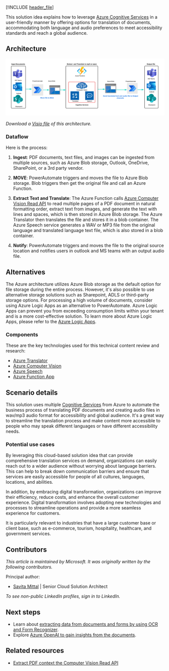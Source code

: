 [!INCLUDE [header_file](../../../includes/sol-idea-header.md)]

This solution idea explains how to leverage [Azure Cognitive Services](https://learn.microsoft.com/en-us/azure/cognitive-services/) in a user-friendly manner by offering options for translation of documents, accommodating both language and audio preferences to meet accessibility standards and reach a global audience.

## Architecture

![Diagram that shows how to ingest, extract and translate documents in language and audio.](https://github.com/msavita-cloud/architecture-center/blob/main/docs/solution-ideas/media/document-translation-for-language-and-audio-for-accessbility.png)

*Download a [Visio file](https://arch-center.azureedge.net/document-translation-for-language-and-audio-for-accessbility.vsdx) of this architecture.*

### Dataflow
 
Here is the process:

1. <B>Ingest</B>: PDF documents, text files, and images can be ingested from multiple sources, such as Azure Blob storage, Outlook, OneDrive, SharePoint, or a 3rd party vendor.

1. <B>MOVE</B>: PowerAutomate triggers and moves the file to Azure Blob storage. Blob triggers then get the original file and call an Azure Function.

1. <B>Extract Text and Translate</B>: The Azure Function calls [Azure Computer Vision Read API](https://learn.microsoft.com/en-us/azure/cognitive-services/Computer-vision/how-to/call-read-api) to read multiple pages of a PDF document in natural formatting order, extract text from images, and generate the text with lines and spaces, which is then stored in Azure Blob storage. The Azure Translator then translates the file and stores it in a blob container. The Azure Speech service generates a WAV or MP3 file from the original language and translated language text file, which is also stored in a blob container.

1. <B>Notify</B>: PowerAutomate triggers and moves the file to the original source location and notifies users in outlook and MS teams with an output audio file.


## Alternatives
The Azure architecture utilizes Azure Blob storage as the default option for file storage during the entire process. However, it's also possible to use alternative storage solutions such as Sharepoint, ADLS or third-party storage options. For processing a high volume of documents, consider using Azure Logic Apps as an alternative to PowerAutomate. Azure Logic Apps can prevent you from exceeding consumption limits within your tenant and is a more cost-effective solution. To learn more about Azure Logic Apps, please refer to the [Azure Logic Apps](https://learn.microsoft.com/en-us/azure/logic-apps/logic-apps-overview).


### Components

These are the key technologies used for this technical content review and research:

* [Azure Translator](https://azure.microsoft.com/en-us/products/cognitive-services/translator/)
* [Azure Computer Vision](https://azure.microsoft.com/services/cognitive-services/computer-vision)
* [Azure Speech](https://azure.microsoft.com/en-us/products/cognitive-services/speech-services/)
* [Azure Function App](https://azure.microsoft.com/en-au/products/functions//)


## Scenario details

This solution uses multiple [Cognitive Services](https://learn.microsoft.com/en-us/azure/cognitive-services/) from Azure to automate the business process of translating PDF documents and creating audio files in wav/mp3 audio format for accessibility and global audience. It's a great way to streamline the translation process and make content more accessible to people who may speak different languages or have different accessibility needs.

### Potential use cases

By leveraging this cloud-based solution idea that can provide comprehensive translation services on demand, organizations can easily reach out to a wider audience without worrying about language barriers. This can help to break down communication barriers and ensure that services are easily accessible for people of all cultures, languages, locations, and abilities.

In addition, by embracing digital transformation, organizations can improve their efficiency, reduce costs, and enhance the overall customer experience. Digital transformation involves adopting new technologies and processes to streamline operations and provide a more seamless experience for customers. 

 It is particularly relevant to industries that have a large customer base or client base, such as e-commerce, tourism, hospitality, healthcare, and government services.

## Contributors

*This article is maintained by Microsoft. It was originally written by the following contributors.*

Principal author:

* [Savita Mittal](https://www.linkedin.com/in/savitamittal) | Senior Cloud Solution Architect

*To see non-public LinkedIn profiles, sign in to LinkedIn.*

## Next steps

* Learn about [extracting data from documents and forms by using OCR and Form Recognizer](/Shows/AI-Show/Extracting-Data-From-Documents-and-Forms-with-OCR-and-Form-Recognizer).
* Explore [Azure OpenAI to gain insights from the documents](https://azure.microsoft.com/en-us/products/cognitive-services/openai-service/).


## Related resources

- [Extract PDF context the Computer Vision Read API](https://learn.microsoft.com/en-us/azure/cognitive-services/Computer-vision/how-to/call-read-api)
